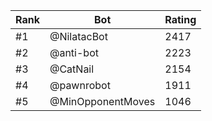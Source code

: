 Rank|Bot|Rating
---|---|---
#1|@NilatacBot|2417
#2|@anti-bot|2223
#3|@CatNail|2154
#4|@pawnrobot|1911
#5|@MinOpponentMoves|1046
